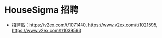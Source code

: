 # HouseSigma 招聘

- 招聘贴：https://v2ex.com/t/1071440, https://www.v2ex.com/t/1021595, https://www.v2ex.com/t/1039593
